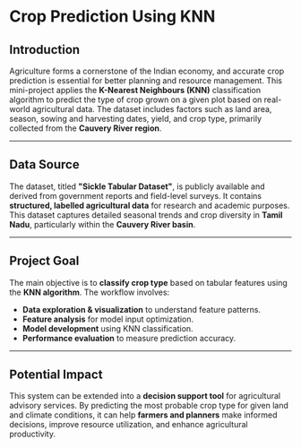 # Crop Prediction Using KNN

## **Introduction**
Agriculture forms a cornerstone of the Indian economy, and accurate crop prediction is essential for better planning and resource management. This mini-project applies the **K-Nearest Neighbours (KNN)** classification algorithm to predict the type of crop grown on a given plot based on real-world agricultural data. The dataset includes factors such as land area, season, sowing and harvesting dates, yield, and crop type, primarily collected from the **Cauvery River region**.

---

## **Data Source**
The dataset, titled **"Sickle Tabular Dataset"**, is publicly available and derived from government reports and field-level surveys. It contains **structured, labelled agricultural data** for research and academic purposes. This dataset captures detailed seasonal trends and crop diversity in **Tamil Nadu**, particularly within the **Cauvery River basin**.

---

## **Project Goal**
The main objective is to **classify crop type** based on tabular features using the **KNN algorithm**. The workflow involves:
- **Data exploration & visualization** to understand feature patterns.
- **Feature analysis** for model input optimization.
- **Model development** using KNN classification.
- **Performance evaluation** to measure prediction accuracy.

---

## **Potential Impact**
This system can be extended into a **decision support tool** for agricultural advisory services. By predicting the most probable crop type for given land and climate conditions, it can help **farmers and planners** make informed decisions, improve resource utilization, and enhance agricultural productivity.
